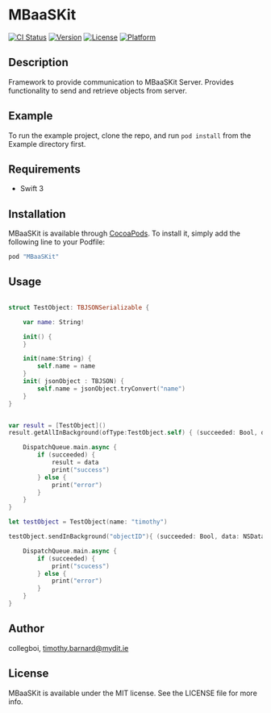 # MBaaSKit

[![CI Status](http://img.shields.io/travis/collegboi/MBaaSKit.svg?style=flat)](https://travis-ci.org/collegboi/MBaaSKit)
[![Version](https://img.shields.io/cocoapods/v/MBaaSKit.svg?style=flat)](http://cocoapods.org/pods/MBaaSKit)
[![License](https://img.shields.io/cocoapods/l/MBaaSKit.svg?style=flat)](http://cocoapods.org/pods/MBaaSKit)
[![Platform](https://img.shields.io/cocoapods/p/MBaaSKit.svg?style=flat)](http://cocoapods.org/pods/MBaaSKit)

## Description

Framework to provide communication to MBaaSKit Server. Provides 
functionality to send and retrieve objects from server. 

## Example

To run the example project, clone the repo, and run `pod install` from the Example directory first.

## Requirements

* Swift 3

## Installation

MBaaSKit is available through [CocoaPods](http://cocoapods.org). To install
it, simply add the following line to your Podfile:

```ruby
pod "MBaaSKit"
```

## Usage

```swift

struct TestObject: TBJSONSerializable {

    var name: String!

    init() {
    }

    init(name:String) {
        self.name = name
    }
    init( jsonObject : TBJSON) {
        self.name = jsonObject.tryConvert("name")
    }
}


var result = [TestObject]()
result.getAllInBackground(ofType:TestObject.self) { (succeeded: Bool, data: [TestObject]) -> () in

    DispatchQueue.main.async {
        if (succeeded) {
            result = data
            print("success")
        } else {
            print("error")
        }
    }
}

let testObject = TestObject(name: "timothy")

testObject.sendInBackground("objectID"){ (succeeded: Bool, data: NSData) -> () in

    DispatchQueue.main.async {
        if (succeeded) {
            print("scucess")
        } else {
            print("error")
        }
    }
}

```


## Author

collegboi, timothy.barnard@mydit.ie

## License

MBaaSKit is available under the MIT license. See the LICENSE file for more info.
